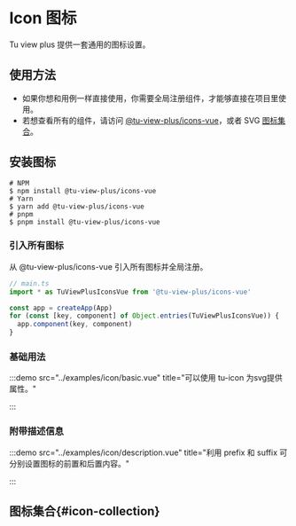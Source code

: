 # Icon 图标

Tu view plus 提供一套通用的图标设置。

## 使用方法

- 如果你想和用例一样直接使用，你需要全局注册组件，才能够直接在项目里使用。
- 若想查看所有的组件，请访问 [@tu-view-plus/icons-vue](https://github.com/tujindong/tu-view-plus-icons)，或者 SVG [图标集合](#icon-collection)。

## 安装图标

```shell
# NPM
$ npm install @tu-view-plus/icons-vue
# Yarn
$ yarn add @tu-view-plus/icons-vue
# pnpm
$ pnpm install @tu-view-plus/icons-vue
```

### 引入所有图标

从 @tu-view-plus/icons-vue 引入所有图标并全局注册。

```ts
// main.ts
import * as TuViewPlusIconsVue from '@tu-view-plus/icons-vue'

const app = createApp(App)
for (const [key, component] of Object.entries(TuViewPlusIconsVue)) {
  app.component(key, component)
}
```

### 基础用法

:::demo src="../examples/icon/basic.vue" title="可以使用 tu-icon 为svg提供属性。"

:::

### 附带描述信息

:::demo src="../examples/icon/description.vue" title="利用 prefix 和 suffix 可分别设置图标的前置和后置内容。"

:::

## 图标集合{#icon-collection}

<icon-list />
